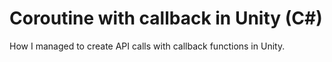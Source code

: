 # Coroutine with callback in Unity (C#)
How I managed to create API calls with callback functions in Unity.
